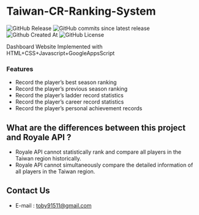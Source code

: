 # Taiwan-CR-Ranking-System

![GitHub Release](https://img.shields.io/github/v/release/Xiang511/hydromechanics?display_name=release&style=for-the-badge&color=blue)
![GitHub commits since latest release](https://img.shields.io/github/commits-since/Xiang511/hydromechanics/latest?style=for-the-badge)
![Github Created At](https://img.shields.io/github/created-at/Xiang511/hydromechanics?style=for-the-badge&color=blue)
![GitHub License](https://img.shields.io/github/license/Xiang511/hydromechanics?style=for-the-badge&color=blue)


 Dashboard Website Implemented with HTML+CSS+Javascript+GoogleAppsScript<br>


### Features

- Record the player’s best season ranking
- Record the player’s previous season ranking
- Record the player’s ladder record statistics
- Record the player’s career record statistics
- Record the player’s personal achievement records


## What are the differences between this project and Royale API ?

- Royale API cannot statistically rank and compare all players in the Taiwan region historically.
- Royale API cannot simultaneously compare the detailed information of all players in the Taiwan region.


## Contact Us
- E-mail : toby91511@gmail.com
